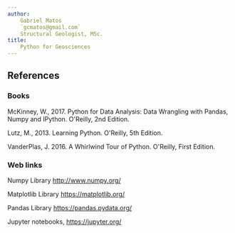 ```yaml
---
author:
    Gabriel Matos
    `gcmatos@gmail.com`
    Structural Geologist, MSc.
title:
    Python for Geosciences
---
```

## References

### Books

McKinney, W., 2017. Python for Data Analysis: Data Wrangling with
Pandas, Numpy and IPython. O'Reilly, 2nd Edition.

Lutz, M., 2013. Learning Python. O'Reilly, 5th Edition.

VanderPlas, J. 2016. A Whirlwind Tour of Python. O'Reilly, First
Edition.

### Web links

Numpy Library <http://www.numpy.org/>

Matplotlib Library <https://matplotlib.org/>

Pandas Library <https://pandas.pydata.org/>

Jupyter notebooks, <https://jupyter.org/>
